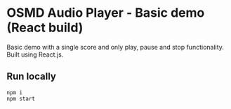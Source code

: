 # OSMD Audio Player - Basic demo (React build)

Basic demo with a single score and only play, pause and stop functionality. Built using React.js.

## Run locally
```
npm i
npm start
```